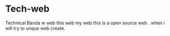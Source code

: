 # Tech-web
Technical Banda w web  this web my web this is a open source web . when i  will try to unque web create.
